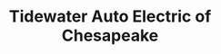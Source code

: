 ---
title: "Tidewater Auto Electric of Chesapeake"
url: /chesapeake/tidewater-auto-electric-of-chesapeake/
shop: Autowerkstatt
---